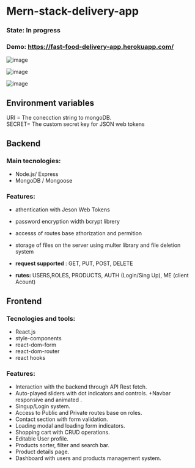 


# Mern-stack-delivery-app
### State: In progress  
### Demo: https://fast-food-delivery-app.herokuapp.com/

 ![image](https://drive.google.com/uc?export=view&id=1ZejNCwfLN3uflqsjPZdqFWGXU-S3vboS)
 
 ![image](https://drive.google.com/uc?export=view&id=1deChmB_NGZgpBxa2KCGHLY_ZQD3Kj8NL)
 
  ![image](https://drive.google.com/uc?export=view&id=1Pv2IGiVlcZvALZG9UCecEbUtuZad24r6)
  
## Environment variables
  
URI =  The conecction string to mongoDB.  
SECRET= The custom secret key for JSON web tokens  

## Backend

### Main tecnologies:

+ Node.js/ Express  
+ MongoDB / Mongoose  


### Features:

+ athentication with Jeson Web Tokens  

+ password encryption width bcrypt librery  

+ accesss of routes base athorization and permition  

+ storage of files on the server using multer library and file deletion system  

+ **request supported** : GET, PUT, POST, DELETE  

+ **rutes:** USERS,ROLES, PRODUCTS, AUTH (Login/Sing Up), ME (client Acount)  

## Frontend

### Tecnologies and tools:

+ React.js 
+ style-components
+ react-dom-form
+ react-dom-router
+ react hooks 

### Features:
+ Interaction  with  the backend through API Rest fetch.
+ Auto-played sliders with dot indicators and controls.
+Navbar  responsive and animated .
+ Singup/Login system.
+ Access to Public and Private routes base on roles.
+ Contact section with form validation.
+ Loading modal and loading form indicators.
+ Shopping cart with CRUD operations.
+ Editable User profile. 
+ Products sorter, filter and search bar.
+ Product details page.
+ Dashboard with users and products management system. 


